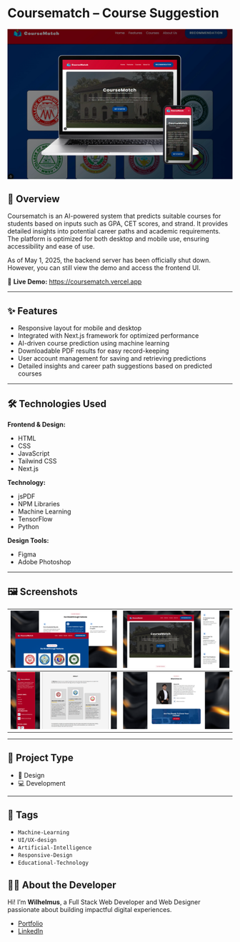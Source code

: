 # Coursematch – Course Suggestion

![Project Banner](public/images/github/showcase.webp)

## 📌 Overview

Coursematch is an AI-powered system that predicts suitable courses for students based on inputs such as GPA, CET scores, and strand. It provides detailed insights into potential career paths and academic requirements. The platform is optimized for both desktop and mobile use, ensuring accessibility and ease of use.

As of May 1, 2025, the backend server has been officially shut down. However, you can still view the demo and access the frontend UI.

🔗 **Live Demo:** <a href="https://coursematch.vercel.app/" target="_blank">https://coursematch.vercel.app</a>

---

## ✨ Features

- Responsive layout for mobile and desktop
- Integrated with Next.js framework for optimized performance
- AI-driven course prediction using machine learning
- Downloadable PDF results for easy record-keeping
- User account management for saving and retrieving predictions
- Detailed insights and career path suggestions based on predicted courses

---

## 🛠️ Technologies Used

**Frontend & Design:**

- HTML
- CSS
- JavaScript
- Tailwind CSS
- Next.js

**Technology:**

- jsPDF
- NPM Libraries
- Machine Learning
- TensorFlow
- Python

**Design Tools:**

- Figma
- Adobe Photoshop

---

## 🖼️ Screenshots

| ![screenshot1](public/images/github/screenshot1.png) | ![screenshot2](public/images/github/screenshot2.png) |
| :--------------------------------------------------: | :--------------------------------------------------: |
| ![screenshot3](public/images/github/screenshot3.png) | ![screenshot4](public/images/github/screenshot4.png) |

---

## 📁 Project Type

- 🎨 Design
- 💻 Development

---

## 📂 Tags

- `Machine-Learning`
- `UI/UX-design`
- `Artificial-Intelligence`
- `Responsive-Design`
- `Educational-Technology`

## 🙋‍♂️ About the Developer

Hi! I’m **Wilhelmus**, a Full Stack Web Developer and Web Designer passionate about building impactful digital experiences.

- <a href="https://wilhelmus.vercel.app/?ref=github_course" target="_blank">Portfolio</a>
- <a href="https://www.linkedin.com/in/wilhelmusolejr/" target="_blank">LinkedIn</a>

